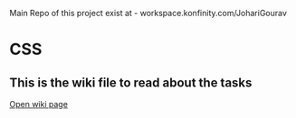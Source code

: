 Main Repo of this project exist at - workspace.konfinity.com/JohariGourav
# CSS

## This is the wiki file to read about the tasks

<a href="https://workspace.konfinity.com/html-css/css/-/wikis/01-Introduction" target="_blank">Open wiki page</a>

